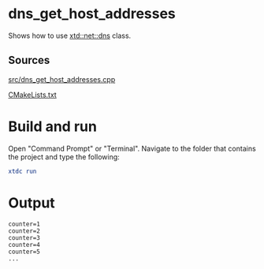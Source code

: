 # dns_get_host_addresses

Shows how to use [xtd::net::dns](../../../../src/xtd.core/include/xtd/net/dns.h) class.

## Sources

[src/dns_get_host_addresses.cpp](src/dns_get_host_addresses.cpp)

[CMakeLists.txt](CMakeLists.txt)

# Build and run

Open "Command Prompt" or "Terminal". Navigate to the folder that contains the project and type the following:

```cmake
xtdc run
```

# Output

```
counter=1
counter=2
counter=3
counter=4
counter=5
...
```
